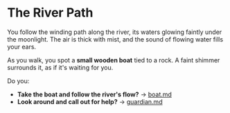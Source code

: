 # The River Path

You follow the winding path along the river, its waters glowing faintly under the moonlight. The air is thick with mist, and the sound of flowing water fills your ears.

As you walk, you spot a **small wooden boat** tied to a rock. A faint shimmer surrounds it, as if it's waiting for you.

Do you:

- **Take the boat and follow the river's flow?** → [boat.md](boat.md)
- **Look around and call out for help?** → [guardian.md](guardian.md)
